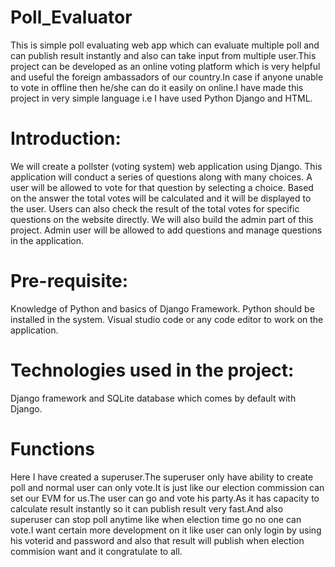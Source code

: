 # Poll_Evaluator
This is simple poll evaluating web app which can evaluate multiple poll and can publish result instantly and also can take input from multiple user.This project can be developed as an online voting platform which is very helpful and useful the foreign ambassadors of our country.In case if anyone unable to vote in offline then he/she can do it easily on online.I have made this project in very simple language i.e I have used  Python Django and HTML.
<h1>Introduction:</h1>
We will create a pollster (voting system) web application using Django. This application will conduct a series of questions along with many choices. A user will be allowed to vote for that question by selecting a choice. Based on the answer the total votes will be calculated and it will be displayed to the user. Users can also check the result of the total votes for specific questions on the website directly. We will also build the admin part of this project. Admin user will be allowed to add questions and manage questions in the application. 

<h1>Pre-requisite:</h1> 
Knowledge of Python and basics of Django Framework. Python should be installed in the system. Visual studio code or any code editor to work on the application. 

<h1>Technologies used in the project:</h1>
Django framework and SQLite database which comes by default with Django. 

<h1>Functions</h1>
Here I have created a superuser.The superuser only have ability to create poll and normal user can only vote.It is just like our election commission can set our EVM for us.The user can go and vote his party.As it has capacity to calculate result instantly so it can publish result very fast.And also superuser can stop poll anytime like when election time go no one can vote.I want certain more development on it like user can only login by using his voterid and password and also that result will publish when election commision want and it congratulate to all.
